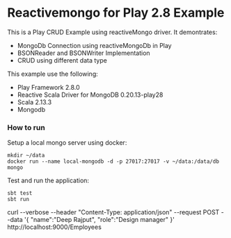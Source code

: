 Reactivemongo for Play 2.8 Example
=======================
This is a Play CRUD Example using reactiveMongo driver. It demontrates:
<ul>
<li>MongoDb Connection using reactiveMongoDb in Play</li>
<li>BSONReader and BSONWriter Implementation</li>
<li>CRUD using different data type</li>
</ul>

This example use the following:
<ul>
<li>Play Framework 2.8.0</li>
<li>Reactive Scala Driver for MongoDB 0.20.13-play28</li>
<li>Scala 2.13.3</li>
<li>Mongodb</li>
</ul>

### How to run
Setup a local mongo server using docker:
```shell script
mkdir ~/data
docker run --name local-mongodb -d -p 27017:27017 -v ~/data:/data/db mongo
```
Test and run the application:
```shell script
sbt test
sbt run
```
curl --verbose --header "Content-Type: application/json"  --request POST  --data '{ "name":"Deep Rajput", "role":"Design manager" }' http://localhost:9000/Employees
